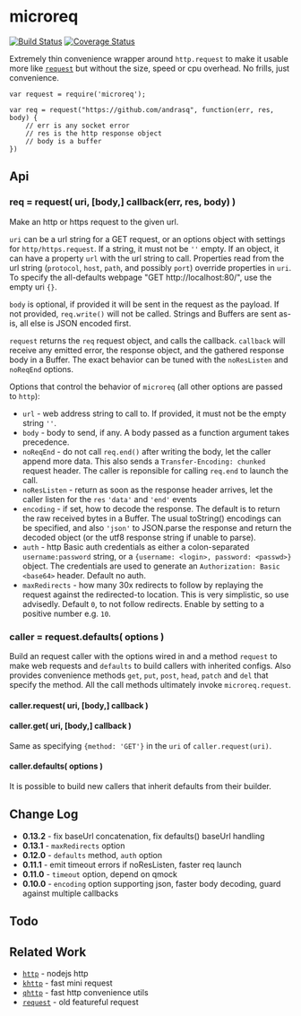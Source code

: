 microreq
========
[![Build Status](https://api.travis-ci.org/andrasq/node-microreq.svg?branch=master)](https://travis-ci.org/andrasq/node-microreq?branch=master)
[![Coverage Status](https://coveralls.io/repos/github/andrasq/node-microreq/badge.svg?branch=master)](https://coveralls.io/github/andrasq/node-microreq?branch=master)

Extremely thin convenience wrapper around `http.request` to make it usable more like
[`request`](https://npmjs.com/package/request) but without the size, speed or cpu
overhead.  No frills, just convenience.

    var request = require('microreq');

    var req = request("https://github.com/andrasq", function(err, res, body) {
        // err is any socket error
        // res is the http response object
        // body is a buffer
    })


Api
---

### req = request( uri, [body,] callback(err, res, body) )

Make an http or https request to the given url.

`uri` can be a url string for a GET request, or an options object with settings for
`http/https.request`.  If a string, it must not be `''` empty.  If an object, it can
have a property `url` with the url string to call.  Properties read from the url string
(`protocol`, `host`, `path`, and possibly `port`) override properties in `uri`.
To specify the all-defaults webpage "GET http://localhost:80/", use the empty uri `{}`.

`body` is optional, if provided it will be sent in the request as the payload.  If not
provided, `req.write()` will not be called.  Strings and Buffers are sent as-is, all
else is JSON encoded first.

`request` returns the `req` request object, and calls the callback.  `callback` will
receive any emitted error, the response object, and the gathered response body in a
Buffer.  The exact behavior can be tuned with the `noResListen` and `noReqEnd` options.

Options that control the behavior of `microreq` (all other options are passed to `http`):

- `url` - web address string to call to.  If provided, it must not be the empty string `''`.
- `body` - body to send, if any.  A body passed as a function argument takes precedence.
- `noReqEnd` - do not call `req.end()` after writing the body, let the caller append
     more data.  This also sends a `Transfer-Encoding: chunked` request header.
     The caller is reponsible for calling `req.end` to launch the call.
- `noResListen` - return as soon as the response header arrives, let the caller listen
    for the `res` `'data'` and `'end'` events
- `encoding` - if set, how to decode the response.  The default is to return the raw
    received bytes in a Buffer.  The usual toString() encodings can be specified, and
    also `'json'` to JSON.parse the response and return the decoded object (or the
    utf8 response string if unable to parse).
- `auth` - http Basic auth credentials as either a colon-separated `username:password`
    string, or a `{username: <login>, password: <passwd>}` object.  The credentials
    are used to generate an `Authorization: Basic <base64>` header.  Default no auth.
- `maxRedirects` - how many 30x redirects to follow by replaying the request against the
    redirected-to location.  This is very simplistic, so use advisedly.  Default `0`,
    to not follow redirects.  Enable by setting to a positive number e.g. `10`.

### caller = request.defaults( options )

Build an request caller with the options wired in and a method `request` to make web
requests and `defaults` to build callers with inherited configs.  Also provides convenience
methods `get`, `put`, `post`, `head`, `patch` and `del` that specify the method.
All the call methods ultimately invoke `microreq.request`.

#### caller.request( uri, [body,] callback )

#### caller.get( uri, [body,] callback )

Same as specifying `{method: 'GET'}` in the `uri` of `caller.request(uri)`.

#### caller.defaults( options )

It is possible to build new callers that inherit defaults from their builder.


Change Log
----------

- **0.13.2** - fix baseUrl concatenation, fix defaults() baseUrl handling
- **0.13.1** - `maxRedirects` option
- **0.12.0** - `defaults` method, `auth` option
- **0.11.1** - emit timeout errors if noResListen, faster req launch
- **0.11.0** - `timeout` option, depend on qmock
- **0.10.0** - `encoding` option supporting json, faster body decoding, guard against multiple callbacks


Todo
----


Related Work
------------

- [`http`](https://nodejs.org/dist/latest/docs/api/http.html) - nodejs http
- [`khttp`](https://github.com/andrasq/node-k-http) - fast mini request
- [`qhttp`](https://npmjs.com/package/qhttp) - fast http convenience utils
- [`request`](https://npmjs.com/package/request) - old featureful request
